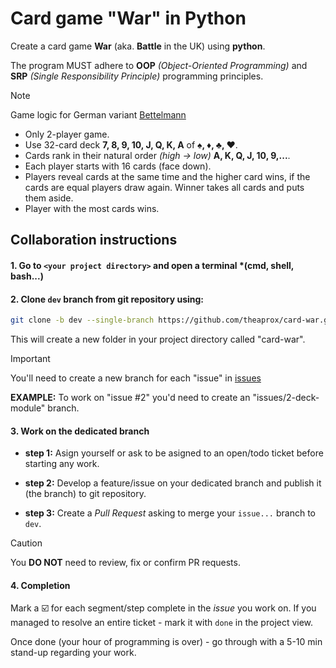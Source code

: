 # Card game "War" in Python

Create a card game **War** (aka. **Battle** in the UK) using **python**.

The program MUST adhere to **OOP** *(Object-Oriented Programming)* and **SRP** *(Single Responsibility Principle)* programming principles.

> [!NOTE]
> Game logic for German variant [Bettelmann](https://en.wikipedia.org/wiki/Bettelmann)
>
> -   Only 2-player game.
> -   Use 32-card deck **7, 8, 9, 10, J, Q, K, A** of **♠️, ♦️, ♣️, ♥️**.
> -   Cards rank in their natural order *(high -> low)* **A, K, Q, J, 10, 9,...**.
> -   Each player starts with 16 cards (face down).
> -   Players reveal cards at the same time and the higher card wins, if the cards are equal players draw again. Winner takes all cards and puts them aside.
> -   Player with the most cards wins.

## Collaboration instructions

#### 1. Go to `<your project directory>` and open a terminal *(cmd, shell, bash...)

#### 2. Clone `dev` branch from git repository using:

```bash
git clone -b dev --single-branch https://github.com/theaprox/card-war.git
```

This will create a new folder in your project directory called "card-war".

> [!IMPORTANT]
> You'll need to create a new branch for each "issue" in [issues](https://github.com/theaprox/card-war/issues)
>
> **EXAMPLE:**
> To work on "issue #2" you'd need to create an "issues/2-deck-module" branch.

#### 3. Work on the dedicated branch

-   **step 1:** Asign yourself or ask to be asigned to an open/todo ticket before starting any work.

-   **step 2:** Develop a feature/issue on your dedicated branch and publish it (the branch) to git repository.

-   **step 3:** Create a *Pull Request* asking to merge your `issue...` branch to `dev`.
> [!CAUTION]
> You **DO NOT** need to review, fix or confirm PR requests.

#### 4. Completion

Mark a ☑️ for each segment/step complete in the *issue* you work on. If you managed to resolve an entire ticket - mark it with `done` in the project view.

Once done (your hour of programming is over) - go through with a 5-10 min stand-up regarding your work.
